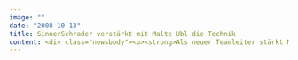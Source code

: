 ```yaml
---
image: ""
date: "2008-10-13"
title: SinnerSchrader verstärkt mit Malte Ubl die Technik
content: <div class="newsbody"><p><strong>Als neuer Teamleiter stärkt Malte Ubl (Technical Director) die technische Basis von SinnerSchrader.</strong></p><p>Malte Ubl (27) ist zum 1. Oktober 2008 als Technical Director bei SinnerSchrader eingestiegen und berichtet an Technikgeschäftsführer Holger Blank. Zuletzt war der diplomierte Wirtschaftsinformatiker Mitglied der Geschäftsleitung bei Schaffhausen ITC Solutions. Daneben war er als Vorstand der Internet-TV-Plattform YUR.tv tätig.</p></div>
---
```

